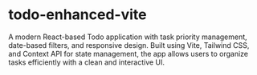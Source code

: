 # todo-enhanced-vite
A modern React-based Todo application with task priority management, date-based filters, and responsive design. Built using Vite, Tailwind CSS, and Context API for state management, the app allows users to organize tasks efficiently with a clean and interactive UI.

